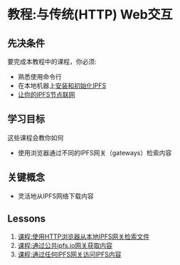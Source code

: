 # 教程:与传统(HTTP) Web交互

## 先决条件

要完成本教程中的课程，你必须:

* 熟悉使用命令行
* 在本地机器上[安装和初始化IPFS](../install-ipfs/)
* [让你的IPFS节点联网](../going-online/)

## 学习目标

这些课程会教你如何

* 使用浏览器通过不同的IPFS网关（gateways）检索内容

## 关键概念

* 灵活地从IPFS网络下载内容

## Lessons

1. [课程:使用HTTP浏览器从本地IPFS网关检索文件]()
2. [课程:通过公共ipfs.io网关获取内容]()
3. [课程:通过任何IPFS网关访问IPFS内容](other-gateways.md)

